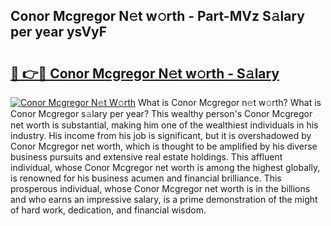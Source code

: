 ## Conor Mcgregor N𝚎t w𝚘rth - Part-MVz S𝚊lary per year ysVyF

# <h2><a href="http://gc3d3h9.nevu.top/?p=Conor+Mcgregor">🔗 👉🔴 Conor Mcgregor N𝚎t w𝚘rth - S𝚊lary</a></h2>

[![Conor Mcgregor N𝚎t W𝚘rth](https://i.imgur.com/Oavwk0R.jpeg)](http://gc3d3h9.nevu.top/?p=Conor+Mcgregor)
What is Conor Mcgregor n𝚎t w𝚘rth? What is Conor Mcgregor s𝚊lary per year?
This wealthy person's Conor Mcgregor net worth is substantial, making him one of the wealthiest individuals in his industry. His income from his job is significant, but it is overshadowed by Conor Mcgregor net worth, which is thought to be amplified by his diverse business pursuits and extensive real estate holdings. This affluent individual, whose Conor Mcgregor net worth is among the highest globally, is renowned for his business acumen and financial brilliance. This prosperous individual, whose Conor Mcgregor net worth is in the billions and who earns an impressive salary, is a prime demonstration of the might of hard work, dedication, and financial wisdom.
